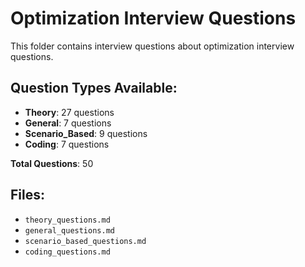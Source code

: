 # Optimization Interview Questions

This folder contains interview questions about optimization interview questions.

## Question Types Available:

- **Theory**: 27 questions
- **General**: 7 questions
- **Scenario_Based**: 9 questions
- **Coding**: 7 questions

**Total Questions**: 50

## Files:

- `theory_questions.md`
- `general_questions.md`
- `scenario_based_questions.md`
- `coding_questions.md`
